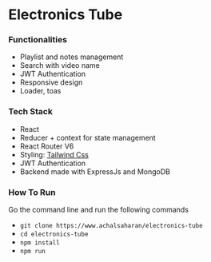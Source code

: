 
# Electronics Tube

### Functionalities
- Playlist and notes management
- Search with video name
- JWT Authentication
- Responsive design
- Loader, toas

### Tech Stack
- React
- Reducer + context for state management
- React Router V6
- Styling: [Tailwind Css](https://tailwindcss.com) 
- JWT Authentication
- Backend made with ExpressJs and MongoDB 

### How To Run
Go the command line and run the following commands
- `git clone https://www.achalsaharan/electronics-tube`
- `cd electronics-tube`
- `npm install`
- `npm run`
